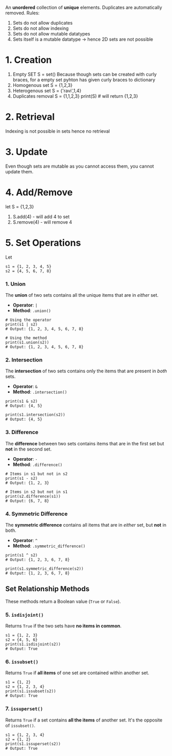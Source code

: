 An **unordered** collection of **unique** elements. Duplicates are automatically removed.
Rules:
1. Sets do not allow duplicates
2. Sets do not allow indexing
3. Sets do not allow mutable datatypes 
4. Sets itself is a mutable datatype -> hence 2D sets are not possible

# 1. Creation

1. Empty SET
S = set()
Because though sets can be created with curly braces, for a empty set pyhton has given curly braces to dictionary
2. Homogenous set
S = {1,2,3}
3. Heterogenous set
S = {'ravi',1,4}
4. Duplicates removal
S = {1,1,2,3}
print(S) # will return {1,2,3}

# 2. Retrieval
Indexing is not possible in sets hence no retrieval

# 3. Update
Even though sets are mutable as you cannot access them, you cannot update them.

# 4. Add/Remove
let S = {1,2,3}
1. S.add(4) - will add 4 to set
2. S.remove(4) - will remove 4

# 5. Set Operations
Let
```
s1 = {1, 2, 3, 4, 5}
s2 = {4, 5, 6, 7, 8}
```
### 1. Union
The **union** of two sets contains all the unique items that are in _either_ set.
- **Operator**: `|`
- **Method**: `.union()`
```
# Using the operator
print(s1 | s2)
# Output: {1, 2, 3, 4, 5, 6, 7, 8}

# Using the method
print(s1.union(s2))
# Output: {1, 2, 3, 4, 5, 6, 7, 8}
```
### 2. Intersection
The **intersection** of two sets contains only the items that are present in _both_ sets.
- **Operator**: `&`
- **Method**: `.intersection()`

```
print(s1 & s2)
# Output: {4, 5}

print(s1.intersection(s2))
# Output: {4, 5}
```
### 3. Difference
The **difference** between two sets contains items that are in the first set but **not** in the second set.
- **Operator**: `-`
- **Method**: `.difference()`

```
# Items in s1 but not in s2
print(s1 - s2)
# Output: {1, 2, 3}

# Items in s2 but not in s1
print(s2.difference(s1))
# Output: {6, 7, 8}
```
### 4. Symmetric Difference
The **symmetric difference** contains all items that are in _either_ set, but **not** in both.
- **Operator**: `^`
- **Method**: `.symmetric_difference()`

```
print(s1 ^ s2)
# Output: {1, 2, 3, 6, 7, 8}

print(s1.symmetric_difference(s2))
# Output: {1, 2, 3, 6, 7, 8}
```
## Set Relationship Methods
These methods return a Boolean value (`True` or `False`).
### 5. `isdisjoint()`
Returns `True` if the two sets have **no items in common**.

```
s1 = {1, 2, 3}
s2 = {4, 5, 6}
print(s1.isdisjoint(s2))
# Output: True
```
### 6. `issubset()`
Returns `True` if **all items** of one set are contained within another set.
```
s1 = {1, 2}
s2 = {1, 2, 3, 4}
print(s1.issubset(s2))
# Output: True
```
### 7. `issuperset()`
Returns `True` if a set contains **all the items** of another set. It's the opposite of `issubset()`.
```
s1 = {1, 2, 3, 4}
s2 = {1, 2}
print(s1.issuperset(s2))
# Output: True
```